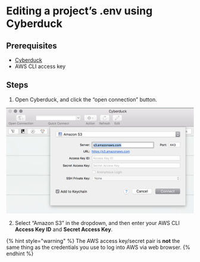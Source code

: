 # Editing a project’s .env using Cyberduck

## Prerequisites

* [Cyberduck](https://cyberduck.io/)
* AWS CLI access key

## Steps

1. Open Cyberduck, and click the “open connection” button.

![](../../.gitbook/assets/screen-shot-2019-03-25-at-11.52.37-am.png)

2. Select “Amazon S3” in the dropdown, and then enter your AWS CLI **Access Key ID** and **Secret Access Key**.

{% hint style="warning" %}
The AWS access key/secret pair is **not** the same thing as the credentials you use to log into AWS via web browser.
{% endhint %}

